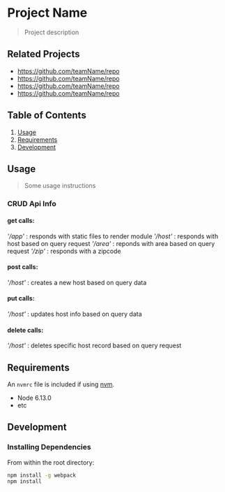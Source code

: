 # Project Name

> Project description

## Related Projects

  - https://github.com/teamName/repo
  - https://github.com/teamName/repo
  - https://github.com/teamName/repo
  - https://github.com/teamName/repo

## Table of Contents

1. [Usage](#Usage)
1. [Requirements](#requirements)
1. [Development](#development)

## Usage

> Some usage instructions

### CRUD Api Info

  #### get calls:
  *'/app'* : responds with static files to render module
  *'/host'* : responds with host based on query request
  *'/area'* : reponds with area based on query request
  *'/zip'* : responds with a zipcode

  #### post calls:
  *'/host'* : creates a new host based on query data

  #### put calls:
  *'/host'* : updates host info based on query data

  #### delete calls:
  *'/host'* : deletes specific host record based on query request

## Requirements

An `nvmrc` file is included if using [nvm](https://github.com/creationix/nvm).

- Node 6.13.0
- etc

## Development

### Installing Dependencies

From within the root directory:

```sh
npm install -g webpack
npm install
```

